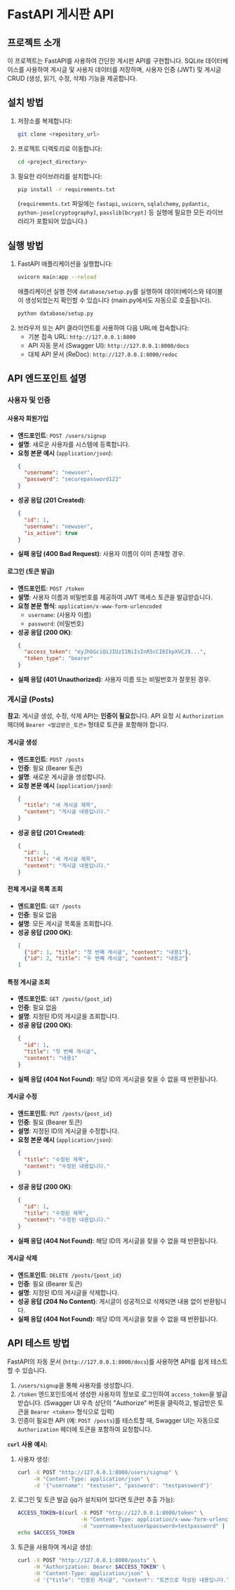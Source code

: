 # FastAPI 게시판 API

## 프로젝트 소개
이 프로젝트는 FastAPI를 사용하여 간단한 게시판 API를 구현합니다. SQLite 데이터베이스를 사용하여 게시글 및 사용자 데이터를 저장하며, 사용자 인증 (JWT) 및 게시글 CRUD (생성, 읽기, 수정, 삭제) 기능을 제공합니다.

## 설치 방법
1. 저장소를 복제합니다:
   ```bash
   git clone <repository_url>
   ```
2. 프로젝트 디렉토리로 이동합니다:
   ```bash
   cd <project_directory>
   ```
3. 필요한 라이브러리를 설치합니다:
   ```bash
   pip install -r requirements.txt
   ```
   (`requirements.txt` 파일에는 `fastapi`, `uvicorn`, `sqlalchemy`, `pydantic`, `python-jose[cryptography]`, `passlib[bcrypt]` 등 실행에 필요한 모든 라이브러리가 포함되어 있습니다.)

## 실행 방법
1. FastAPI 애플리케이션을 실행합니다:
   ```bash
   uvicorn main:app --reload
   ```
   애플리케이션 실행 전에 `database/setup.py`를 실행하여 데이터베이스와 테이블이 생성되었는지 확인할 수 있습니다 (main.py에서도 자동으로 호출됩니다).
   ```bash
   python database/setup.py 
   ```
2. 브라우저 또는 API 클라이언트를 사용하여 다음 URL에 접속합니다:
   - 기본 접속 URL: `http://127.0.0.1:8000`
   - API 자동 문서 (Swagger UI): `http://127.0.0.1:8000/docs`
   - 대체 API 문서 (ReDoc): `http://127.0.0.1:8000/redoc`

## API 엔드포인트 설명

### 사용자 및 인증

#### 사용자 회원가입
- **엔드포인트**: `POST /users/signup`
- **설명**: 새로운 사용자를 시스템에 등록합니다.
- **요청 본문 예시** (`application/json`):
  ```json
  {
    "username": "newuser",
    "password": "securepassword123"
  }
  ```
- **성공 응답 (201 Created)**:
  ```json
  {
    "id": 1,
    "username": "newuser",
    "is_active": true
  }
  ```
- **실패 응답 (400 Bad Request)**: 사용자 이름이 이미 존재할 경우.

#### 로그인 (토큰 발급)
- **엔드포인트**: `POST /token`
- **설명**: 사용자 이름과 비밀번호를 제공하여 JWT 액세스 토큰을 발급받습니다.
- **요청 본문 형식**: `application/x-www-form-urlencoded`
  - `username`: (사용자 이름)
  - `password`: (비밀번호)
- **성공 응답 (200 OK)**:
  ```json
  {
    "access_token": "eyJhbGciOiJIUzI1NiIsInR5cCI6IkpXVCJ9...",
    "token_type": "bearer"
  }
  ```
- **실패 응답 (401 Unauthorized)**: 사용자 이름 또는 비밀번호가 잘못된 경우.

### 게시글 (Posts)
**참고**: 게시글 생성, 수정, 삭제 API는 **인증이 필요**합니다. API 요청 시 `Authorization` 헤더에 `Bearer <발급받은_토큰>` 형태로 토큰을 포함해야 합니다.

#### 게시글 생성
- **엔드포인트**: `POST /posts`
- **인증**: 필요 (Bearer 토큰)
- **설명**: 새로운 게시글을 생성합니다.
- **요청 본문 예시** (`application/json`):
  ```json
  {
    "title": "새 게시글 제목",
    "content": "게시글 내용입니다."
  }
  ```
- **성공 응답 (201 Created)**:
  ```json
  {
    "id": 1,
    "title": "새 게시글 제목",
    "content": "게시글 내용입니다."
  }
  ```

#### 전체 게시글 목록 조회
- **엔드포인트**: `GET /posts`
- **인증**: 필요 없음
- **설명**: 모든 게시글 목록을 조회합니다.
- **성공 응답 (200 OK)**:
  ```json
  [
    {"id": 1, "title": "첫 번째 게시글", "content": "내용1"},
    {"id": 2, "title": "두 번째 게시글", "content": "내용2"}
  ]
  ```

#### 특정 게시글 조회
- **엔드포인트**: `GET /posts/{post_id}`
- **인증**: 필요 없음
- **설명**: 지정된 ID의 게시글을 조회합니다.
- **성공 응답 (200 OK)**:
  ```json
  {
    "id": 1,
    "title": "첫 번째 게시글",
    "content": "내용1"
  }
  ```
- **실패 응답 (404 Not Found)**: 해당 ID의 게시글을 찾을 수 없을 때 반환됩니다.

#### 게시글 수정
- **엔드포인트**: `PUT /posts/{post_id}`
- **인증**: 필요 (Bearer 토큰)
- **설명**: 지정된 ID의 게시글을 수정합니다.
- **요청 본문 예시** (`application/json`):
  ```json
  {
    "title": "수정된 제목",
    "content": "수정된 내용입니다."
  }
  ```
- **성공 응답 (200 OK)**:
  ```json
  {
    "id": 1,
    "title": "수정된 제목",
    "content": "수정된 내용입니다."
  }
  ```
- **실패 응답 (404 Not Found)**: 해당 ID의 게시글을 찾을 수 없을 때 반환됩니다.

#### 게시글 삭제
- **엔드포인트**: `DELETE /posts/{post_id}`
- **인증**: 필요 (Bearer 토큰)
- **설명**: 지정된 ID의 게시글을 삭제합니다.
- **성공 응답 (204 No Content)**: 게시글이 성공적으로 삭제되면 내용 없이 반환됩니다.
- **실패 응답 (404 Not Found)**: 해당 ID의 게시글을 찾을 수 없을 때 반환됩니다.

## API 테스트 방법
FastAPI의 자동 문서 (`http://127.0.0.1:8000/docs`)를 사용하면 API를 쉽게 테스트할 수 있습니다.
1. `/users/signup`을 통해 사용자를 생성합니다.
2. `/token` 엔드포인트에서 생성한 사용자의 정보로 로그인하여 `access_token`을 발급받습니다. (Swagger UI 우측 상단의 "Authorize" 버튼을 클릭하고, 발급받은 토큰을 `Bearer <token>` 형식으로 입력)
3. 인증이 필요한 API (예: `POST /posts`)를 테스트할 때, Swagger UI는 자동으로 `Authorization` 헤더에 토큰을 포함하여 요청합니다.

**`curl` 사용 예시:**
1. 사용자 생성:
   ```bash
   curl -X POST "http://127.0.0.1:8000/users/signup" \
        -H "Content-Type: application/json" \
        -d '{"username": "testuser", "password": "testpassword"}'
   ```
2. 로그인 및 토큰 발급 (jq가 설치되어 있다면 토큰만 추출 가능):
   ```bash
   ACCESS_TOKEN=$(curl -X POST "http://127.0.0.1:8000/token" \
                       -H "Content-Type: application/x-www-form-urlencoded" \
                       -d "username=testuser&password=testpassword" | jq -r .access_token)
   echo $ACCESS_TOKEN 
   ```
3. 토큰을 사용하여 게시글 생성:
   ```bash
   curl -X POST "http://127.0.0.1:8000/posts" \
        -H "Authorization: Bearer $ACCESS_TOKEN" \
        -H "Content-Type: application/json" \
        -d '{"title": "인증된 게시글", "content": "토큰으로 작성된 내용입니다."}'
   ```
